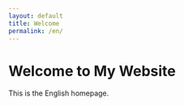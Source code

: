 ```yaml
---
layout: default
title: Welcome
permalink: /en/
---
```


# Welcome to My Website

This is the English homepage.
